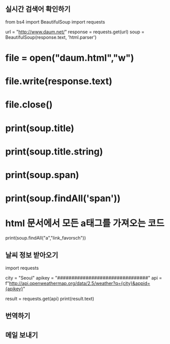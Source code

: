 ## 실시간 검색어 확인하기
from bs4 import BeautifulSoup
import requests

url = "http://www.daum.net/"
response = requests.get(url)
soup = BeautifulSoup(response.text, 'html.parser')

# file = open("daum.html","w")
# file.write(response.text)
# file.close()

# print(soup.title)
# print(soup.title.string)
# print(soup.span)
# print(soup.findAll('span'))

# html 문서에서 모든 a태그를 가져오는 코드
print(soup.findAll("a","link_favorsch"))

## 날씨 정보 받아오기
import requests

city = "Seoul"
apikey = "################################"
api = f"http://api.openweathermap.org/data/2.5/weather?q={city}&appid={apikey}"

result = requests.get(api)
print(result.text)

## 번역하기

## 메일 보내기
